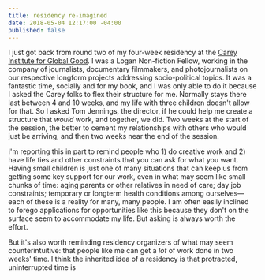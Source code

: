 ```yaml
---
title: residency re-imagined
date: 2018-05-04 12:17:00 -04:00
published: false
---
```


I just got back from round two of my four-week residency at the [Carey Institute for Global Good](https://careyinstitute.org/programs/nonfiction/). I was a Logan Non-fiction Fellow, working in the company of journalists, documentary filmmakers, and photojournalists on our respective longform projects addressing socio-political topics. It was a fantastic time, socially and for my book, and I was only able to do it because I asked the Carey folks to flex their structure for me. Normally stays there last between 4 and 10 weeks, and my life with three children doesn't allow for that. So I asked Tom Jennings, the director, if he could help me create a structure that *would* work, and together, we did. Two weeks at the start of the session, the better to cement my relationships with others who would just be arriving, and then two weeks near the end of the session. 

I'm reporting this in part to remind people who 1) do creative work and 2) have life ties and other constraints that you can ask for what you want. Having small children is just one of many situations that can keep us from getting some key support for our work, even in what may seem like small chunks of time: aging parents or other relatives in need of care; day job constraints; temporary or longterm health conditions among ourselves—each of these is a reality for many, many people. I am often easily inclined to forego applications for opportunities like this because they don't on the surface seem to accommodate my life. But asking is always worth the effort.  

But it's also worth reminding residency organizers of what may seem counterintuitive: that people like me can get a *lot* of work done in two weeks' time. I think the inherited idea of a residency is that protracted, uninterrupted time is 